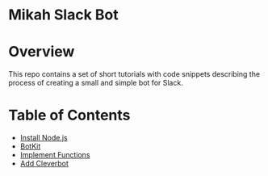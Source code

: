 <h1>Mikah Slack Bot</h1>

# Overview
This repo contains a set of short tutorials with code snippets describing the process of creating a small and simple bot for Slack.

# Table of Contents

* [Install Node.js](#install-node.js)
* [BotKit](#botkit)
* [Implement Functions](#implement-functions)
* [Add Cleverbot](#add-cleverbot)

